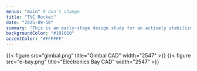 ```yaml
---
menus: "main" # don't change
title: "TVC Rocket"
date: "2025-09-10"
summary: "This is an early‑stage design study for an actively stabilized, thrust‑vector‑controlled model rocket. I completed gimbal CAD and motor selection, and ran OpenRocket simulations to drive airframe and nose‑cone geometry.<br><br>On the avionics side, I’ve outlined a flight computer and firmware plan, C code on an STM32‑class MCU with a 9‑axis IMU, barometer, pyro channels, and onboard flash for logs.<br><br>Next steps are a bench‑top gimbal rig with IMU‑in‑the‑loop control to validate sensors, control loops, and actuation before any flight testing."
backgroundColor: "#101010"
accentColor: "#FFFFFF"
---
```

{{< figure src="gimbal.png" title="Gimbal CAD" width="2547" >}}
{{< figure src="e-bay.png" title="Electronics Bay CAD" width="2547" >}}
